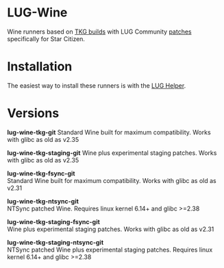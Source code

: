 # LUG-Wine
Wine runners based on [TKG builds](https://github.com/Frogging-Family/wine-tkg-git) with LUG Community [patches](https://github.com/starcitizen-lug/patches) specifically for Star Citizen.

# Installation
The easiest way to install these runners is with the [LUG Helper](https://github.com/starcitizen-lug/lug-helper).

# Versions

**lug-wine-tkg-git**
Standard Wine built for maximum compatibility. Works with glibc as old as v2.35

**lug-wine-tkg-staging-git**
Wine plus experimental staging patches. Works with glibc as old as v2.35

**lug-wine-tkg-fsync-git**  
Standard Wine built for maximum compatibility. Works with glibc as old as v2.31

**lug-wine-tkg-ntsync-git**  
NTSync patched Wine. Requires linux kernel 6.14+ and glibc >=2.38

**lug-wine-tkg-staging-fsync-git**  
Wine plus experimental staging patches. Works with glibc as old as v2.31

**lug-wine-tkg-staging-ntsync-git**  
NTSync patched Wine plus experimental staging patches. Requires linux kernel 6.14+ and glibc >=2.38

